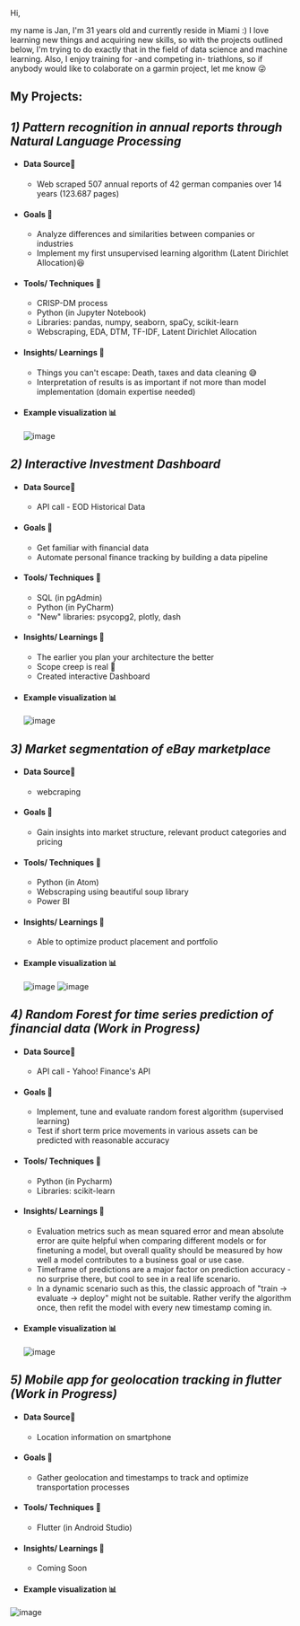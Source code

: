 Hi,

my name is Jan, I'm 31 years old and currently reside in Miami :)
I love learning new things and acquiring new skills, so with the projects outlined below, I'm trying to do exactly that in the 
field of data science and machine learning. 
Also, I enjoy training for -and competing in- triathlons, so if anybody would like to colaborate on a garmin project, let me know :stuck_out_tongue_winking_eye:

## My Projects:
## _1) Pattern recognition in annual reports through Natural Language Processing_
  - #### Data Source:floppy_disk: 
    - Web scraped 507 annual reports of 42 german companies over 14 years (123.687 pages)
  - #### Goals :dart:
    - Analyze differences and similarities between companies or industries
    - Implement my first unsupervised learning algorithm (Latent Dirichlet Allocation):satisfied:
  - #### Tools/ Techniques :wrench: 
    - CRISP-DM process
    - Python (in Jupyter Notebook)
    - Libraries: pandas, numpy, seaborn, spaCy, scikit-learn
    - Webscraping, EDA, DTM, TF-IDF, Latent Dirichlet Allocation
  - #### Insights/ Learnings :eyes:
    - Things you can't escape: Death, taxes and data cleaning :sweat_smile:
    - Interpretation of results is as important if not more than model implementation (domain expertise needed)
  - #### Example visualization :bar_chart: 

      ![image](https://user-images.githubusercontent.com/50540064/186980111-aa301b5f-5182-4bbd-8f06-2a0af5b676eb.png)
  
## _2) Interactive Investment Dashboard_
  - #### Data Source:floppy_disk: 
    - API call - EOD Historical Data
  - #### Goals :dart:
    - Get familiar with financial data
    - Automate personal finance tracking by building a data pipeline
  - #### Tools/ Techniques  :wrench: 
    - SQL (in pgAdmin)
    - Python (in PyCharm)
    - "New" libraries: psycopg2, plotly, dash
  - #### Insights/ Learnings :eyes:
    - The earlier you plan your architecture the better
    - Scope creep is real :ghost:
    - Created interactive Dashboard
  - #### Example visualization :bar_chart:
  
      ![image](https://user-images.githubusercontent.com/50540064/186986202-a164401d-242c-4d10-b9e7-1ade00b48bd1.png)
      
 ## _3) Market segmentation of eBay marketplace_
  - #### Data Source:floppy_disk: 
    - webcraping
  - #### Goals :dart:
    - Gain insights into market structure, relevant product categories and pricing 
  - #### Tools/ Techniques  :wrench: 
    - Python (in Atom)
    - Webscraping using beautiful soup library
    - Power BI
  - #### Insights/ Learnings :eyes:
    - Able to optimize product placement and portfolio
  - #### Example visualization :bar_chart:
     ![image](https://user-images.githubusercontent.com/50540064/188038906-cf8cdc80-fb9e-4e45-9216-846dcf751ee1.png)
     ![image](https://user-images.githubusercontent.com/50540064/188038990-9618520a-1a24-4770-b70f-6e0a14998325.png)

## _4) Random Forest for time series prediction of financial data (Work in Progress)_
  - #### Data Source:floppy_disk: 
    - API call -  Yahoo! Finance's API
  - #### Goals :dart:
    - Implement, tune and evaluate random forest algorithm (supervised learning)
    - Test if short term price movements in various assets can be predicted with reasonable accuracy 
  - #### Tools/ Techniques  :wrench: 
    - Python (in Pycharm)
    - Libraries: scikit-learn 
  - #### Insights/ Learnings :eyes:
    - Evaluation metrics such as mean squared error and mean absolute error are quite helpful when comparing different models or for finetuning a model, but overall quality should be measured by how well a model contributes to a business goal or use case.
    - Timeframe of predictions are a major factor on prediction accuracy - no surprise there, but cool to see in a real life scenario. 
    - In a dynamic scenario such as this, the classic approach of "train -> evaluate -> deploy" might not be suitable. Rather verify the algorithm once, then refit the model with every new timestamp coming in.
  - #### Example visualization :bar_chart:
    ![image](https://user-images.githubusercontent.com/50540064/194714179-af612dee-c126-424a-b39d-eb888b1099f7.png)

## _5) Mobile app for geolocation tracking in flutter (Work in Progress)_
  - #### Data Source:floppy_disk: 
    - Location information on smartphone
  - #### Goals :dart:
    - Gather geolocation and timestamps to track and optimize transportation processes
  - #### Tools/ Techniques  :wrench: 
    - Flutter (in Android Studio) 
  - #### Insights/ Learnings :eyes:
    - Coming Soon
  - #### Example visualization :bar_chart:
  ![image](https://user-images.githubusercontent.com/50540064/194714744-c5eef253-f833-4902-a6ec-b07fe9618861.png)

    

